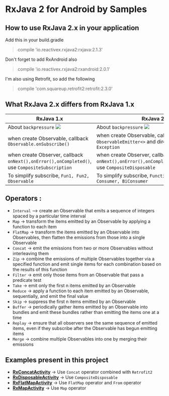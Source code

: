 # RxJava 2 for Android by Samples
## How to use RxJava 2.x in your application
Add this in your build.gradle
> compile 'io.reactivex.rxjava2:rxjava:2.1.3'

Don't forget to add RxAndroid also
> compile 'io.reactivex.rxjava2:rxandroid:2.0.1'

I'm also using Retrofit, so add the following
> compile 'com.squareup.retrofit2:retrofit:2.3.0'

## What RxJava 2.x differs from RxJava 1.x
|RxJava 1.x|RxJava 2.x|
|---|---|
|About `backpressure` ![](http://on-img.com/chart_image/59955604e4b0a6812c100916.png)|About `backpressure` ![](http://on-img.com/chart_image/5995587ae4b0b83fa260c4e9.png)
|when create Observable, callback `Observable.onSubscribe()`|when create Observable, callback `ObservableEmitter<>` and directly `throws Exception`|
|when create Observer, callback `onNext(),onError(),onCompleted()`, use `CompositeSubscription`|when create Observer, callback `onNext(),onError(),onComplete(),onSubscribe()`, use `CompositeDisposable`|
|To simplify subscribe, `Fun1, Fun2, Observable`|To simplify subscribe, `Function, BiFunction, Consumer, BiConsumer`|

## Operators :
+ `Interval` —> create an Observable that emits a sequence of integers spaced by a particular time interval
+ `Map` -> transform the items emitted by an Observable by applying a function to each item
+ `FlatMap` -> transform the items emitted by an Observable into Observables, then flatten the emissions from those into a single Observable
+ `Concat` -> emit the emissions from two or more Observables without interleaving them
+ `Zip` -> combine the emissions of multiple Observables together via a specified function and emit single items for each combination based on the results of this function
+ `Filter` -> emit only those items from an Observable that pass a predicate test
+ `Take` -> emit only the first n items emitted by an Observable
+ `Reduce` -> apply a function to each item emitted by an Observable, sequentially, and emit the final value
+ `Skip` -> suppress the first n items emitted by an Observable
+ `Buffer` -> periodically gather items emitted by an Observable into bundles and emit these bundles rather than emitting the items one at a time
+ `Replay` -> ensure that all observers see the same sequence of emitted items, even if they subscribe after the Observable has begun emitting items
+ `Merge` -> combine multiple Observables into one by merging their emissions

## Examples present in this project
+ **[RxConcatActivity](https://github.com/December1900/RxJava2Samples-Android/blob/master/app/src/main/java/net/december1900/rxjava2samples_android/ui/operators/RxConcatActivity.java)** -> Use `Concat` operator combined with `Retrofit2`
+ **[RxDisposableActivity](https://github.com/December1900/RxJava2Samples-Android/blob/master/app/src/main/java/net/december1900/rxjava2samples_android/ui/operators/RxDisposableActivity.java)** -> Use `CompositeDisposable`
+ **[RxFlatMapActivity](https://github.com/December1900/RxJava2Samples-Android/blob/master/app/src/main/java/net/december1900/rxjava2samples_android/ui/operators/RxFlatMapActivity.java)** -> Use `FlatMap` operator and `From` operator
+ **[RxMapActivity](https://github.com/December1900/RxJava2Samples-Android/blob/master/app/src/main/java/net/december1900/rxjava2samples_android/ui/operators/RxMapActivity.java)** -> Use `Map` operator
